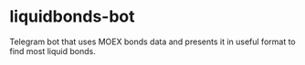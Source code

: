 # liquidbonds-bot
Telegram bot that uses MOEX bonds data and presents it in useful format to find most liquid bonds.
